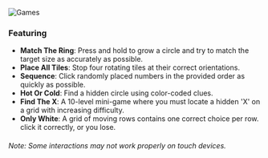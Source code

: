 ![Games](https://github.com/user-attachments/assets/a7c689a0-f46e-4666-991a-a1af27c0ec48)

### Featuring
- **Match The Ring**: Press and hold to grow a circle and try to match the target size as accurately as possible.
- **Place All Tiles**: Stop four rotating tiles at their correct orientations.
- **Sequence**: Click randomly placed numbers in the provided order as quickly as possible.
- **Hot Or Cold**: Find a hidden circle using color-coded clues.
- **Find The X**: A 10-level mini-game where you must locate a hidden 'X' on a grid with increasing difficulty.
- **Only White**: A grid of moving rows contains one correct choice per row. click it correctly, or you lose.

###### Note: Some interactions may not work properly on touch devices.
